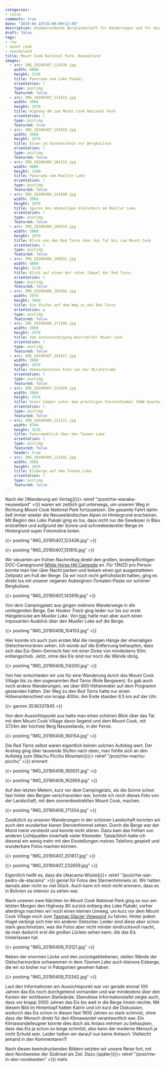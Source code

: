 ```yaml
---
categories:
- reise
comments: true
date: "2019-04-15T16:00:00+12:00"
description: Atemberaubende Berglandschaft für Wanderungen und für das Beobachten des Sternenhimmels
draft: false
tags:
- rtw
- mount cook
- neuseeland
title: Mount Cook National Park, Neuseeland
images:
  - src: IMG_20190407_123436.jpg
    width: 6080
    height: 3136
    title: Panorama vom Lake Pukaki
    orientation: l
    type: postimg
    featured: false
  - src: IMG_20190407_131815.jpg
    width: 3968
    height: 2976
    title: Highway 80 zum Mount Cook National Park
    orientation: l
    type: postimg
    featured: true
  - src: IMG_20190407_143919.jpg
    width: 3968
    height: 2976
    title: Essen im Sonnenschein vor Bergkulisse
    orientation: l
    type: postimg
    featured: false
  - src: IMG_20190408_104153.jpg
    width: 6080
    height: 3200
    title: Panorama vom Mueller Lake
    orientation: l
    type: postimg
    featured: false
  - src: IMG_20190408_114200.jpg
    width: 3968
    height: 2976
    title: Spuren des ehemaligen Gletschers am Mueller Lake
    orientation: l
    type: postimg
    featured: false
  - src: IMG_20190408_160154.jpg
    width: 3968
    height: 2976
    title: Blick von den Red Tarns über das Tal bis zum Mount Cook
    orientation: l
    type: postimg
    featured: false
  - src: IMG_20190408_160831.jpg
    width: 4800
    height: 3136
    title: Blick auf einen der roten Tümpel der Red Tarns
    orientation: l
    type: postimg
    featured: false
  - src: IMG_20190408_162856.jpg
    width: 2976
    height: 3968
    title: Die Stufen auf dem Weg zu den Red Tarns
    orientation: p
    type: postimg
    featured: false
  - src: IMG_20190408_171204.jpg
    width: 3968
    height: 2976
    title: Vom Sonnenuntergang bestrahlter Mount Cook
    orientation: l
    type: postimg
    featured: false
  - src: IMG_20190407_201817.jpg
    width: 3968
    height: 2976
    title: Unbearbeitetes Foto von der Milchstraße
    orientation: l
    type: postimg
    featured: false
  - src: IMG_20190407_232659.jpg
    width: 3968
    height: 2976
    title: Unser Camper unter dem prächtigen Sternenhimmel (RAW bearbeitet mit Affinity Photo)
    orientation: l
    type: postimg
    featured: false
  - src: IMG_20190409_113121.jpg
    width: 8704
    height: 3136
    title: Panoramablick über den Tasman Lake
    orientation: l
    type: postimg
    featured: false
    header: true
  - src: IMG_20190409_113342.jpg
    width: 3968
    height: 2976
    title: Eisberge auf dem Tasman Lake
    orientation: l
    type: postimg
    featured: false
---
```


Nach der [Wanderung am Vortag]({{< relref "/post/rtw-wanaka-neuseeland" >}}) waren wir zeitlich gut unterwegs, um unseren Weg in Richtung _Mount Cook National Park_ fortzusetzen. Die gesamte Fahrt dahin ließ immer wieder die Neuseeländischen Alpen im Hintergrund erscheinen. Mit Beginn des _Lake Pukaki_ ging es los, dass nicht nur die Gewässer in Blau erstrahlten und aufgrund der Sonne und schneebedeckter Berge im Hintergrund super Fotomotive boten.

{{< postimg "IMG_20190407_123436.jpg" >}}

{{< postimg "IMG_20190407_131815.jpg" >}}

Wir steuerten am frühen Nachmittag direkt den großen, kostenpflichtigen DOC-Campground [White Horse Hill Campsite](https://goo.gl/maps/VYwg8TN4bTo) an. Für 13NZD pro Person konnte man hier über Nacht parken und bekam einen gut ausgestatteten Zeltplatz am Fuß der Berge. Da wir noch nicht gefrühstückt hatten, ging es direkt los mit unserer veganen Auberginen-Tomaten-Pasta vor schöner Bergkulisse.

{{< postimg "IMG_20190407_143919.jpg" >}}

Von dem Campingplatz aus gingen mehrere Wanderwege in die umliegenden Berge. Der _Hooker Track_ ging leider nur bis zur erste Hängebrücke am _Mueller Lake_. Von [hier](https://goo.gl/maps/UptKcHeDPu82) hatte man aber auch einen imposanten Ausblick über den _Mueller Lake_ auf die Berge. 

{{< postimg "IMG_20190408_104153.jpg" >}}

Hier konnte ich auch zum ersten Mal die riesigen Hänge der ehemaligen Gletschermoränen sehen. Ich würde auf die Entfernung behaupten, dass sich das Eis-Stein-Gemisch hier mit einer Dicke von mindestens 50m entlangschob. Jetzt, ohne das Eis sind nur noch die Wände übrig.

{{< postimg "IMG_20190408_114200.jpg" >}}

Von hier entschieden wir uns für eine Wanderung durch das Mount Cook Village bis zu den sogenannten _Red Tarns_ (Rote Bergseen). Es gab auch noch andere Wanderungen, wo über 600 Höhenmeter auf dem Programm gestanden hätten. Der Weg zu den _Red Tarns_ hatte nur einen Höhenunterschied von knapp 400m. Am Ende standen 9,5 km auf der Uhr.

{{< garmin 3536337845 >}}

Von dem Aussichtspunkt aus hatte man einen schönen Blick über das Tal mit dem Mount Cook Village davor liegend und dem Mount Cook, mit 3724m der höchste Berg Neuseelands, in der Ferne.

{{< postimg "IMG_20190408_160154.jpg" >}}

Die _Red Tarns_ selbst waren eigentlich keinen solchen Aufstieg wert. Der Anstieg ging über tausende Stufen nach oben, man fühlte sich an den Aufstieg zum [Machu Picchu Mountain]({{< relref "/post/rtw-machu-picchu" >}}) erinnert.

{{< postimg "IMG_20190408_160831.jpg" >}}

{{< postimg "IMG_20190408_162856.jpg" >}}

Auf den letzten Metern, kurz vor dem Campingplatz, als die Sonne schon fast hinter den Bergen verschwunden war, konnte ich noch dieses Foto von der Landschaft, mit dem sonnenbestrahlten Mount Cook, machen.

{{< postimg "IMG_20190408_171204.jpg" >}}

Zusätzlich zu unseren Wanderungen in der schönen Landschaft konnten wir auch den wunderbar klaren Sternenhimmel sehen. Durch die Berge war der Mond meist versteckt und konnte nicht stören. Dazu kam das Fehlen von anderen Lichtquellen innerhalb vieler Kilometer. Tatsächlich hatte ich diesmal ein wenig mehr mit den Einstellungen meines Telefons gespielt und wunderbare Fotos machen können.

{{< postimg "IMG_20190407_201817.jpg" >}}

{{< postimg "IMG_20190407_232659.jpg" >}}

Eigentlich heißt es, dass die [Atacama-Wüste]({{< relref "/post/rtw-san-pedro-de-atacama" >}}) genial für Fotos des Sternenhimmels ist. Wir hatten damals aber nicht so viel Glück. Auch kann ich mich nicht erinnern, dass es in Bolivien so intensiv zu sehen war.

Nach unseren zwei Nächten im _Mount Cook National Park_ ging es nun am letzten Morgen den Highway 80 zurück entlang des _Lake Pukaki_, vorher allerdings machten wir noch einen kleinen Umweg, um kurz vor dem Mount Cook Village noch zum [Tasman Glacier Viewpoint](https://goo.gl/maps/ZzTdFZQdVYC2) zu fahren. Hinter jedem Hügel verbirgt sich hier ein anderer Gletscher. Leider sind diese aber schon stark geschmolzen, was die Fotos aber nicht minder eindrucksvoll macht, da man dadurch erst die großen Lücken sehen kann, die das Eis hinterlassen hat. 

{{< postimg "IMG_20190409_113121.jpg" >}}

Neben der enormen Lücke und den zurückgebliebenen, steilen Wände der Gletschermoräne schwammen in dem _Tasman Lake_ auch kleinere Eisberge, die wir so bisher nur in Patagonien gesehen haben.

{{< postimg "IMG_20190409_113342.jpg" >}}

Laut den Informationen am Aussichtspunkt war vor gerade einmal 100 Jahren das Eis noch durchgehend vorhanden und war mindestens über den Kanten der sichtbaren Steilwände. Ebendiese Informationstafel zeigte auch, dass vor knapp 2000 Jahren das Eis bis weit in die Berge hinein reichte. Mit diesem Bild im Hinterkopf hatten Katrin und ich kurz die Diskussion, wodurch das Eis schon in diesen fast 1900 Jahren so stark schmolz, ohne dass der Mensch direkt für den Klimawandel verantwortlich war. Ein Klimawandelleugner könnte dies doch als Anlass nehmen zu behaupten, dass das Eis ja schon so lange schmilzt, also kann der moderne Mensch ja nicht Schuld sein. Leider hatten wir darauf nun keine Antwort. Vielleicht jemand in den Kommentaren?!

Nach diesen beeindruckenden Bildern setzten wir unsere Reise fort, mit dem Nordwesten der Südinsel als Ziel. Dazu [später]({{< relref "/post/rtw-in-den-nordwesten" >}}) mehr.
